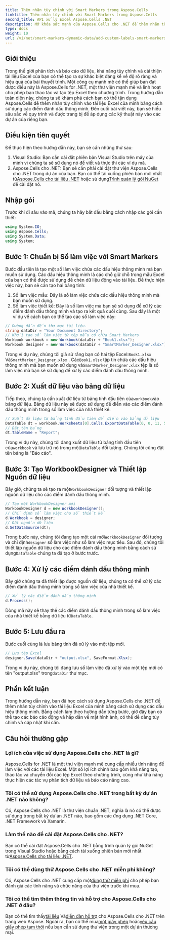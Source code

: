 ```yaml
---
title: Thêm nhãn tùy chỉnh với Smart Markers trong Aspose.Cells
linktitle: Thêm nhãn tùy chỉnh với Smart Markers trong Aspose.Cells
second_title: API xử lý Excel Aspose.Cells .NET
description: Mở khóa sức mạnh của Aspose.Cells cho .NET để thêm nhãn tùy chỉnh và đánh dấu thông minh vào tài liệu Excel của bạn. Thực hiện theo hướng dẫn từng bước này và tạo các báo cáo động, hấp dẫn về mặt hình ảnh.
type: docs
weight: 10
url: /vi/net/smart-markers-dynamic-data/add-custom-labels-smart-markers/
---
```

## Giới thiệu
Trong thế giới phân tích và báo cáo dữ liệu, khả năng tùy chỉnh và cải thiện tài liệu Excel của bạn có thể tạo ra sự khác biệt đáng kể về độ rõ ràng và hiệu quả của bài thuyết trình. Một công cụ mạnh mẽ có thể giúp bạn đạt được điều này là Aspose.Cells for .NET, một thư viện mạnh mẽ và linh hoạt cho phép bạn thao tác và tạo tệp Excel theo chương trình.
Trong hướng dẫn toàn diện này, chúng ta sẽ khám phá cách bạn có thể tận dụng Aspose.Cells để thêm nhãn tùy chỉnh vào tài liệu Excel của mình bằng cách sử dụng các điểm đánh dấu thông minh. Đến cuối bài viết này, bạn sẽ hiểu sâu sắc về quy trình và được trang bị để áp dụng các kỹ thuật này vào các dự án của riêng bạn.
## Điều kiện tiên quyết
Để thực hiện theo hướng dẫn này, bạn sẽ cần những thứ sau:
1. Visual Studio: Bạn cần cài đặt phiên bản Visual Studio trên máy của mình vì chúng ta sẽ sử dụng nó để viết và thực thi các ví dụ mã.
2.  Aspose.Cells cho .NET: Bạn sẽ cần phải cài đặt thư viện Aspose.Cells cho .NET trong dự án của bạn. Bạn có thể tải xuống phiên bản mới nhất từ[Aspose.Cells cho tài liệu .NET](https://reference.aspose.com/cells/net/) hoặc sử dụng[Trình quản lý gói NuGet](https://www.nuget.org/packages/Aspose.Cells/) để cài đặt nó.
## Nhập gói
Trước khi đi sâu vào mã, chúng ta hãy bắt đầu bằng cách nhập các gói cần thiết:
```csharp
using System.IO;
using Aspose.Cells;
using System.Data;
using System;
```
## Bước 1: Chuẩn bị Sổ làm việc với Smart Markers
Bước đầu tiên là tạo một sổ làm việc chứa các dấu hiệu thông minh mà bạn muốn sử dụng. Các dấu hiệu thông minh là các chỗ giữ chỗ trong mẫu Excel của bạn có thể được sử dụng để chèn dữ liệu động vào tài liệu.
Để thực hiện việc này, bạn sẽ cần tạo hai bảng tính:
1. Sổ làm việc mẫu: Đây là sổ làm việc chứa các dấu hiệu thông minh mà bạn muốn sử dụng.
2. Sổ làm việc thiết kế: Đây là sổ làm việc mà bạn sẽ sử dụng để xử lý các điểm đánh dấu thông minh và tạo ra kết quả cuối cùng.
Sau đây là một ví dụ về cách bạn có thể tạo các sổ làm việc này:
```csharp
// Đường dẫn đến thư mục tài liệu.
string dataDir = "Your Document Directory";
// Khởi tạo sổ làm việc từ tệp mẫu có chứa Smart Markers
Workbook workbook = new Workbook(dataDir + "Book1.xlsx");
Workbook designer = new Workbook(dataDir + "SmartMarker_Designer.xlsx");
```
 Trong ví dụ này, chúng tôi giả sử rằng bạn có hai tệp Excel:`Book1.xlsx` Và`SmartMarker_Designer.xlsx` . Các`Book1.xlsx` tập tin chứa các dấu hiệu thông minh mà bạn muốn sử dụng và`SmartMarker_Designer.xlsx` tệp là sổ làm việc mà bạn sẽ sử dụng để xử lý các điểm đánh dấu thông minh.
## Bước 2: Xuất dữ liệu vào bảng dữ liệu
 Tiếp theo, chúng ta cần xuất dữ liệu từ bảng tính đầu tiên của`workbook`vào bảng dữ liệu. Bảng dữ liệu này sẽ được sử dụng để điền vào các điểm đánh dấu thông minh trong sổ làm việc của nhà thiết kế.
```csharp
// Xuất dữ liệu từ bảng tính đầu tiên để điền vào bảng dữ liệu
DataTable dt = workbook.Worksheets[0].Cells.ExportDataTable(0, 0, 11, 5, true);
// Đặt tên bảng
dt.TableName = "Report";
```
 Trong ví dụ này, chúng tôi đang xuất dữ liệu từ bảng tính đầu tiên của`workbook` và lưu trữ nó trong một`DataTable` đối tượng. Chúng tôi cũng đặt tên bảng là "Báo cáo".
## Bước 3: Tạo WorkbookDesigner và Thiết lập Nguồn dữ liệu
 Bây giờ, chúng ta sẽ tạo ra một`WorkbookDesigner` đối tượng và thiết lập nguồn dữ liệu cho các điểm đánh dấu thông minh.
```csharp
// Tạo một WorkbookDesigner mới
WorkbookDesigner d = new WorkbookDesigner();
// Chỉ định sổ làm việc cho sổ thiết kế
d.Workbook = designer;
// Đặt nguồn dữ liệu
d.SetDataSource(dt);
```
 Trong bước này, chúng tôi đang tạo một cái mới`WorkbookDesigner` đối tượng và chỉ định`designer` sổ làm việc như sổ làm việc mục tiêu. Sau đó, chúng tôi thiết lập nguồn dữ liệu cho các điểm đánh dấu thông minh bằng cách sử dụng`DataTable` chúng ta đã tạo ở bước trước.
## Bước 4: Xử lý các điểm đánh dấu thông minh
Bây giờ chúng ta đã thiết lập được nguồn dữ liệu, chúng ta có thể xử lý các điểm đánh dấu thông minh trong sổ làm việc của nhà thiết kế.
```csharp
// Xử lý các điểm đánh dấu thông minh
d.Process();
```
Dòng mã này sẽ thay thế các điểm đánh dấu thông minh trong sổ làm việc của nhà thiết kế bằng dữ liệu từ`DataTable`.
## Bước 5: Lưu đầu ra
Bước cuối cùng là lưu bảng tính đã xử lý vào một tệp mới.
```csharp
// Lưu tệp Excel
designer.Save(dataDir + "output.xlsx", SaveFormat.Xlsx);
```
 Trong ví dụ này, chúng tôi đang lưu sổ làm việc đã xử lý vào một tệp mới có tên "output.xlsx" trong`dataDir` thư mục.
## Phần kết luận
Trong hướng dẫn này, bạn đã học cách sử dụng Aspose.Cells cho .NET để thêm nhãn tùy chỉnh vào tài liệu Excel của mình bằng cách sử dụng các dấu hiệu thông minh. Bằng cách làm theo hướng dẫn từng bước, giờ đây bạn có thể tạo các báo cáo động và hấp dẫn về mặt hình ảnh, có thể dễ dàng tùy chỉnh và cập nhật khi cần.
## Câu hỏi thường gặp
### Lợi ích của việc sử dụng Aspose.Cells cho .NET là gì?
Aspose.Cells for .NET là một thư viện mạnh mẽ cung cấp nhiều tính năng để làm việc với các tài liệu Excel. Một số lợi ích chính bao gồm khả năng tạo, thao tác và chuyển đổi các tệp Excel theo chương trình, cũng như khả năng thực hiện các tác vụ phân tích dữ liệu và báo cáo nâng cao.
### Tôi có thể sử dụng Aspose.Cells cho .NET trong bất kỳ dự án .NET nào không?
Có, Aspose.Cells cho .NET là thư viện chuẩn .NET, nghĩa là nó có thể được sử dụng trong bất kỳ dự án .NET nào, bao gồm các ứng dụng .NET Core, .NET Framework và Xamarin.
### Làm thế nào để cài đặt Aspose.Cells cho .NET?
 Bạn có thể cài đặt Aspose.Cells cho .NET bằng trình quản lý gói NuGet trong Visual Studio hoặc bằng cách tải xuống phiên bản mới nhất từ[Aspose.Cells cho tài liệu .NET](https://reference.aspose.com/cells/net/).
### Tôi có thể dùng thử Aspose.Cells cho .NET miễn phí không?
 Có, Aspose.Cells cho .NET cung cấp một[dùng thử miễn phí](https://releases.aspose.com/) cho phép bạn đánh giá các tính năng và chức năng của thư viện trước khi mua.
### Tôi có thể tìm thêm thông tin và hỗ trợ cho Aspose.Cells cho .NET ở đâu?
 Bạn có thể tìm thấy[tài liệu](https://reference.aspose.com/cells/net/) Và[diễn đàn hỗ trợ](https://forum.aspose.com/c/cells/9) cho Aspose.Cells cho .NET trên trang web Aspose. Ngoài ra, bạn có thể mua[một giấy phép](https://purchase.aspose.com/buy) hoặc[yêu cầu giấy phép tạm thời](https://purchase.aspose.com/temporary-license/) nếu bạn cần sử dụng thư viện trong một dự án thương mại.